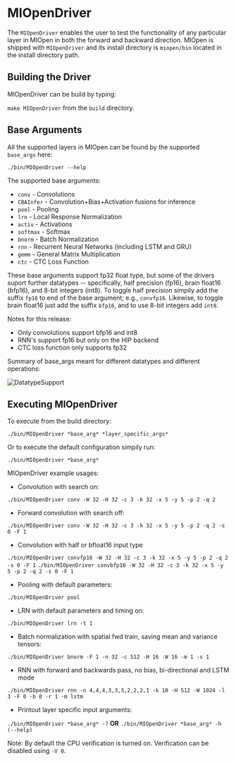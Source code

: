 # MIOpenDriver

The `MIOpenDriver` enables the user to test the functionality of any particular 
layer in MIOpen in both the forward and backward direction. MIOpen is shipped with `MIOpenDriver` and its install directory is `miopen/bin` located in the install directory path.


## Building the Driver

MIOpenDriver can be build by typing:

```make MIOpenDriver``` from the ```build``` directory.


## Base Arguments
All the supported layers in MIOpen can be found by the supported `base_args` here:

``` ./bin/MIOpenDriver --help ```

The supported base arguments:

 * `conv` - Convolutions
 * `CBAInfer` - Convolution+Bias+Activation fusions for inference
 * `pool` - Pooling
 * `lrn` - Local Response Normalization
 * `activ` - Activations
 * `softmax` - Softmax
 * `bnorm` - Batch Normalization
 * `rnn` - Recurrent Neural Networks (including LSTM and GRU)
 * `gemm` - General Matrix Multiplication
 * `ctc` - CTC Loss Function

 These base arguments support fp32 float type, but some of the drivers suport further datatypes -- specifically, half precision (fp16), brain float16 (bfp16), and 8-bit integers (int8).
 To toggle half precision simpily add the suffix `fp16` to end of the base argument; e.g., `convfp16`.
 Likewise, to toggle brain float16 just add the suffix `bfp16`, and to use 8-bit integers add `int8`.

 Notes for this release:
  * Only convolutions support bfp16 and int8
  * RNN's support fp16 but only on the HIP backend
  * CTC loss function only supports fp32

Summary of base_args meant for different datatypes and different operations:

![DatatypeSupport](../docs/data/how-to/driverTableCrop.png)


## Executing MIOpenDriver

To execute from the build directory: 

```./bin/MIOpenDriver *base_arg* *layer_specific_args*```

Or to execute the default configuration simpily run: 

```./bin/MIOpenDriver *base_arg*```

MIOpenDriver example usages:

- Convolution with search on:

```./bin/MIOpenDriver conv -W 32 -H 32 -c 3 -k 32 -x 5 -y 5 -p 2 -q 2```   

- Forward convolution with search off:

```./bin/MIOpenDriver conv -W 32 -H 32 -c 3 -k 32 -x 5 -y 5 -p 2 -q 2 -s 0 -F 1```  

- Convolution with half or bfloat16 input type

```./bin/MIOpenDriver convfp16 -W 32 -H 32 -c 3 -k 32 -x 5 -y 5 -p 2 -q 2 -s 0 -F 1```
```./bin/MIOpenDriver convbfp16 -W 32 -H 32 -c 3 -k 32 -x 5 -y 5 -p 2 -q 2 -s 0 -F 1```

- Pooling with default parameters:

```./bin/MIOpenDriver pool```  

- LRN with default parameters and timing on:

```./bin/MIOpenDriver lrn -t 1```

- Batch normalization with spatial fwd train, saving mean and variance tensors:

```./bin/MIOpenDriver bnorm -F 1 -n 32 -c 512 -H 16 -W 16 -m 1 -s 1```  

- RNN with forward and backwards pass, no bias, bi-directional and LSTM mode

```./bin/MIOpenDriver rnn -n 4,4,4,3,3,3,2,2,2,1 -k 10 -H 512 -W 1024 -l 3 -F 0 -b 0 -r 1 -m lstm```

- Printout layer specific input arguments:

`./bin/MIOpenDriver *base_arg* -?` **OR**  `./bin/MIOpenDriver *base_arg* -h (--help)`

Note: By default the CPU verification is turned on. Verification can be disabled using `-V 0`.
